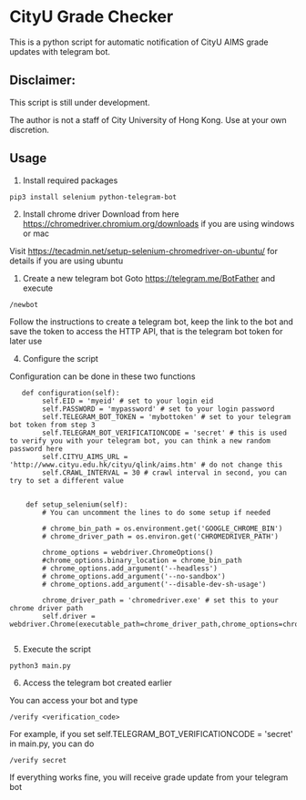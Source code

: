 # CityU Grade Checker

This is a python script for automatic notification of CityU AIMS grade updates with telegram bot.

## Disclaimer: 

This script is still under development. 

The author is not a staff of City University of Hong Kong. Use at your own discretion.

## Usage

1. Install required packages
```
pip3 install selenium python-telegram-bot
```

2. Install chrome driver
Download from here https://chromedriver.chromium.org/downloads if you are using windows or mac

Visit https://tecadmin.net/setup-selenium-chromedriver-on-ubuntu/ for details if you are using ubuntu

1. Create a new telegram bot
Goto https://telegram.me/BotFather and execute 
```
/newbot
```   
Follow the instructions to create a telegram bot, keep the link to the bot and save the token to access the HTTP API, that is the telegram bot token for later use

4. Configure the script

Configuration can be done in these two functions

```
   def configuration(self):
        self.EID = 'myeid' # set to your login eid
        self.PASSWORD = 'mypassword' # set to your login password
        self.TELEGRAM_BOT_TOKEN = 'mybottoken' # set to your telegram bot token from step 3
        self.TELEGRAM_BOT_VERIFICATIONCODE = 'secret' # this is used to verify you with your telegram bot, you can think a new random password here
        self.CITYU_AIMS_URL = 'http://www.cityu.edu.hk/cityu/qlink/aims.htm' # do not change this
        self.CRAWL_INTERVAL = 30 # crawl interval in second, you can try to set a different value 


    def setup_selenium(self):
        # You can uncomment the lines to do some setup if needed

        # chrome_bin_path = os.environment.get('GOOGLE_CHROME_BIN')
        # chrome_driver_path = os.environ.get('CHROMEDRIVER_PATH')

        chrome_options = webdriver.ChromeOptions() 
        #chrome_options.binary_location = chrome_bin_path
        # chrome_options.add_argument('--headless')
        # chrome_options.add_argument('--no-sandbox')
        # chrome_options.add_argument('--disable-dev-sh-usage')
        
        chrome_driver_path = 'chromedriver.exe' # set this to your chrome driver path
        self.driver = webdriver.Chrome(executable_path=chrome_driver_path,chrome_options=chrome_options)
        
```

5. Execute the script
```
python3 main.py
```

6. Access the telegram bot created earlier

You can access your bot and type

```
/verify <verification_code>
```

For example, if you set self.TELEGRAM_BOT_VERIFICATIONCODE = 'secret' in main.py, you can do

```
/verify secret
```

If everything works fine, you will receive grade update from your telegram bot